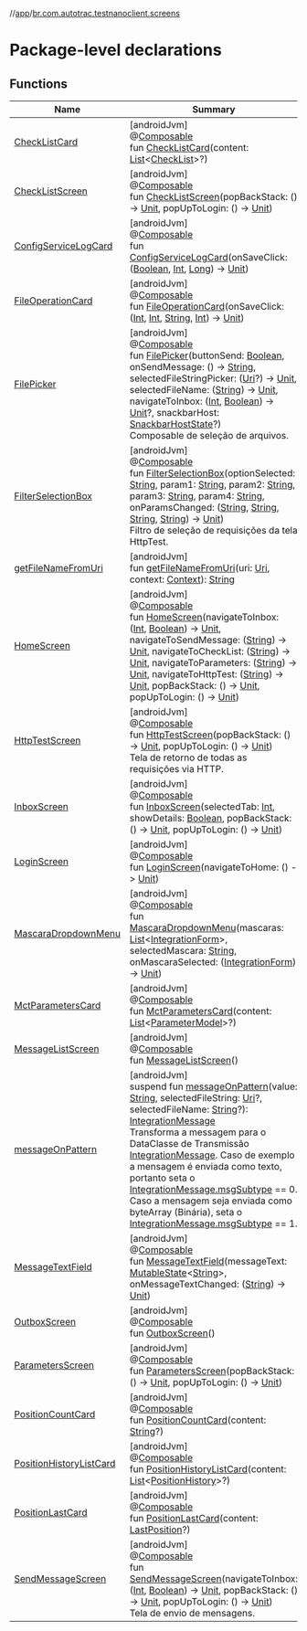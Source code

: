 //[app](../../index.md)/[br.com.autotrac.testnanoclient.screens](index.md)

# Package-level declarations

## Functions

| Name | Summary |
|---|---|
| [CheckListCard](-check-list-card.md) | [androidJvm]<br>@[Composable](https://developer.android.com/reference/kotlin/androidx/compose/runtime/Composable.html)<br>fun [CheckListCard](-check-list-card.md)(content: [List](https://kotlinlang.org/api/latest/jvm/stdlib/kotlin.collections/-list/index.html)&lt;[CheckList](../br.com.autotrac.testnanoclient.dataRemote/-check-list/index.md)&gt;?) |
| [CheckListScreen](-check-list-screen.md) | [androidJvm]<br>@[Composable](https://developer.android.com/reference/kotlin/androidx/compose/runtime/Composable.html)<br>fun [CheckListScreen](-check-list-screen.md)(popBackStack: () -&gt; [Unit](https://kotlinlang.org/api/latest/jvm/stdlib/kotlin/-unit/index.html), popUpToLogin: () -&gt; [Unit](https://kotlinlang.org/api/latest/jvm/stdlib/kotlin/-unit/index.html)) |
| [ConfigServiceLogCard](-config-service-log-card.md) | [androidJvm]<br>@[Composable](https://developer.android.com/reference/kotlin/androidx/compose/runtime/Composable.html)<br>fun [ConfigServiceLogCard](-config-service-log-card.md)(onSaveClick: ([Boolean](https://kotlinlang.org/api/latest/jvm/stdlib/kotlin/-boolean/index.html), [Int](https://kotlinlang.org/api/latest/jvm/stdlib/kotlin/-int/index.html), [Long](https://kotlinlang.org/api/latest/jvm/stdlib/kotlin/-long/index.html)) -&gt; [Unit](https://kotlinlang.org/api/latest/jvm/stdlib/kotlin/-unit/index.html)) |
| [FileOperationCard](-file-operation-card.md) | [androidJvm]<br>@[Composable](https://developer.android.com/reference/kotlin/androidx/compose/runtime/Composable.html)<br>fun [FileOperationCard](-file-operation-card.md)(onSaveClick: ([Int](https://kotlinlang.org/api/latest/jvm/stdlib/kotlin/-int/index.html), [Int](https://kotlinlang.org/api/latest/jvm/stdlib/kotlin/-int/index.html), [String](https://kotlinlang.org/api/latest/jvm/stdlib/kotlin/-string/index.html), [Int](https://kotlinlang.org/api/latest/jvm/stdlib/kotlin/-int/index.html)) -&gt; [Unit](https://kotlinlang.org/api/latest/jvm/stdlib/kotlin/-unit/index.html)) |
| [FilePicker](-file-picker.md) | [androidJvm]<br>@[Composable](https://developer.android.com/reference/kotlin/androidx/compose/runtime/Composable.html)<br>fun [FilePicker](-file-picker.md)(buttonSend: [Boolean](https://kotlinlang.org/api/latest/jvm/stdlib/kotlin/-boolean/index.html), onSendMessage: () -&gt; [String](https://kotlinlang.org/api/latest/jvm/stdlib/kotlin/-string/index.html), selectedFileStringPicker: ([Uri](https://developer.android.com/reference/kotlin/android/net/Uri.html)?) -&gt; [Unit](https://kotlinlang.org/api/latest/jvm/stdlib/kotlin/-unit/index.html), selectedFileName: ([String](https://kotlinlang.org/api/latest/jvm/stdlib/kotlin/-string/index.html)) -&gt; [Unit](https://kotlinlang.org/api/latest/jvm/stdlib/kotlin/-unit/index.html), navigateToInbox: ([Int](https://kotlinlang.org/api/latest/jvm/stdlib/kotlin/-int/index.html), [Boolean](https://kotlinlang.org/api/latest/jvm/stdlib/kotlin/-boolean/index.html)) -&gt; [Unit](https://kotlinlang.org/api/latest/jvm/stdlib/kotlin/-unit/index.html)?, snackbarHost: [SnackbarHostState](https://developer.android.com/reference/kotlin/androidx/compose/material3/SnackbarHostState.html)?)<br>Composable de seleção de arquivos. |
| [FilterSelectionBox](-filter-selection-box.md) | [androidJvm]<br>@[Composable](https://developer.android.com/reference/kotlin/androidx/compose/runtime/Composable.html)<br>fun [FilterSelectionBox](-filter-selection-box.md)(optionSelected: [String](https://kotlinlang.org/api/latest/jvm/stdlib/kotlin/-string/index.html), param1: [String](https://kotlinlang.org/api/latest/jvm/stdlib/kotlin/-string/index.html), param2: [String](https://kotlinlang.org/api/latest/jvm/stdlib/kotlin/-string/index.html), param3: [String](https://kotlinlang.org/api/latest/jvm/stdlib/kotlin/-string/index.html), param4: [String](https://kotlinlang.org/api/latest/jvm/stdlib/kotlin/-string/index.html), onParamsChanged: ([String](https://kotlinlang.org/api/latest/jvm/stdlib/kotlin/-string/index.html), [String](https://kotlinlang.org/api/latest/jvm/stdlib/kotlin/-string/index.html), [String](https://kotlinlang.org/api/latest/jvm/stdlib/kotlin/-string/index.html), [String](https://kotlinlang.org/api/latest/jvm/stdlib/kotlin/-string/index.html)) -&gt; [Unit](https://kotlinlang.org/api/latest/jvm/stdlib/kotlin/-unit/index.html))<br>Filtro de seleção de requisições da tela HttpTest. |
| [getFileNameFromUri](get-file-name-from-uri.md) | [androidJvm]<br>fun [getFileNameFromUri](get-file-name-from-uri.md)(uri: [Uri](https://developer.android.com/reference/kotlin/android/net/Uri.html), context: [Context](https://developer.android.com/reference/kotlin/android/content/Context.html)): [String](https://kotlinlang.org/api/latest/jvm/stdlib/kotlin/-string/index.html) |
| [HomeScreen](-home-screen.md) | [androidJvm]<br>@[Composable](https://developer.android.com/reference/kotlin/androidx/compose/runtime/Composable.html)<br>fun [HomeScreen](-home-screen.md)(navigateToInbox: ([Int](https://kotlinlang.org/api/latest/jvm/stdlib/kotlin/-int/index.html), [Boolean](https://kotlinlang.org/api/latest/jvm/stdlib/kotlin/-boolean/index.html)) -&gt; [Unit](https://kotlinlang.org/api/latest/jvm/stdlib/kotlin/-unit/index.html), navigateToSendMessage: ([String](https://kotlinlang.org/api/latest/jvm/stdlib/kotlin/-string/index.html)) -&gt; [Unit](https://kotlinlang.org/api/latest/jvm/stdlib/kotlin/-unit/index.html), navigateToCheckList: ([String](https://kotlinlang.org/api/latest/jvm/stdlib/kotlin/-string/index.html)) -&gt; [Unit](https://kotlinlang.org/api/latest/jvm/stdlib/kotlin/-unit/index.html), navigateToParameters: ([String](https://kotlinlang.org/api/latest/jvm/stdlib/kotlin/-string/index.html)) -&gt; [Unit](https://kotlinlang.org/api/latest/jvm/stdlib/kotlin/-unit/index.html), navigateToHttpTest: ([String](https://kotlinlang.org/api/latest/jvm/stdlib/kotlin/-string/index.html)) -&gt; [Unit](https://kotlinlang.org/api/latest/jvm/stdlib/kotlin/-unit/index.html), popBackStack: () -&gt; [Unit](https://kotlinlang.org/api/latest/jvm/stdlib/kotlin/-unit/index.html), popUpToLogin: () -&gt; [Unit](https://kotlinlang.org/api/latest/jvm/stdlib/kotlin/-unit/index.html)) |
| [HttpTestScreen](-http-test-screen.md) | [androidJvm]<br>@[Composable](https://developer.android.com/reference/kotlin/androidx/compose/runtime/Composable.html)<br>fun [HttpTestScreen](-http-test-screen.md)(popBackStack: () -&gt; [Unit](https://kotlinlang.org/api/latest/jvm/stdlib/kotlin/-unit/index.html), popUpToLogin: () -&gt; [Unit](https://kotlinlang.org/api/latest/jvm/stdlib/kotlin/-unit/index.html))<br>Tela de retorno de todas as requisições via HTTP. |
| [InboxScreen](-inbox-screen.md) | [androidJvm]<br>@[Composable](https://developer.android.com/reference/kotlin/androidx/compose/runtime/Composable.html)<br>fun [InboxScreen](-inbox-screen.md)(selectedTab: [Int](https://kotlinlang.org/api/latest/jvm/stdlib/kotlin/-int/index.html), showDetails: [Boolean](https://kotlinlang.org/api/latest/jvm/stdlib/kotlin/-boolean/index.html), popBackStack: () -&gt; [Unit](https://kotlinlang.org/api/latest/jvm/stdlib/kotlin/-unit/index.html), popUpToLogin: () -&gt; [Unit](https://kotlinlang.org/api/latest/jvm/stdlib/kotlin/-unit/index.html)) |
| [LoginScreen](-login-screen.md) | [androidJvm]<br>@[Composable](https://developer.android.com/reference/kotlin/androidx/compose/runtime/Composable.html)<br>fun [LoginScreen](-login-screen.md)(navigateToHome: () -&gt; [Unit](https://kotlinlang.org/api/latest/jvm/stdlib/kotlin/-unit/index.html)) |
| [MascaraDropdownMenu](-mascara-dropdown-menu.md) | [androidJvm]<br>@[Composable](https://developer.android.com/reference/kotlin/androidx/compose/runtime/Composable.html)<br>fun [MascaraDropdownMenu](-mascara-dropdown-menu.md)(mascaras: [List](https://kotlinlang.org/api/latest/jvm/stdlib/kotlin.collections/-list/index.html)&lt;[IntegrationForm](../br.com.autotrac.testnanoclient.dataRemote/-integration-form/index.md)&gt;, selectedMascara: [String](https://kotlinlang.org/api/latest/jvm/stdlib/kotlin/-string/index.html), onMascaraSelected: ([IntegrationForm](../br.com.autotrac.testnanoclient.dataRemote/-integration-form/index.md)) -&gt; [Unit](https://kotlinlang.org/api/latest/jvm/stdlib/kotlin/-unit/index.html)) |
| [MctParametersCard](-mct-parameters-card.md) | [androidJvm]<br>@[Composable](https://developer.android.com/reference/kotlin/androidx/compose/runtime/Composable.html)<br>fun [MctParametersCard](-mct-parameters-card.md)(content: [List](https://kotlinlang.org/api/latest/jvm/stdlib/kotlin.collections/-list/index.html)&lt;[ParameterModel](../br.com.autotrac.testnanoclient.dataRemote/-parameter-model/index.md)&gt;?) |
| [MessageListScreen](-message-list-screen.md) | [androidJvm]<br>@[Composable](https://developer.android.com/reference/kotlin/androidx/compose/runtime/Composable.html)<br>fun [MessageListScreen](-message-list-screen.md)() |
| [messageOnPattern](message-on-pattern.md) | [androidJvm]<br>suspend fun [messageOnPattern](message-on-pattern.md)(value: [String](https://kotlinlang.org/api/latest/jvm/stdlib/kotlin/-string/index.html), selectedFileString: [Uri](https://developer.android.com/reference/kotlin/android/net/Uri.html)?, selectedFileName: [String](https://kotlinlang.org/api/latest/jvm/stdlib/kotlin/-string/index.html)?): [IntegrationMessage](../br.com.autotrac.testnanoclient.dataRemote/-integration-message/index.md)<br>Transforma a messagem para o DataClasse de Transmissão [IntegrationMessage](../br.com.autotrac.testnanoclient.dataRemote/-integration-message/index.md). Caso de exemplo a mensagem é enviada como texto, portanto seta o [IntegrationMessage.msgSubtype](../br.com.autotrac.testnanoclient.dataRemote/-integration-message/msg-subtype.md) == 0. Caso a mensagem seja enviada como byteArray (Binária), seta o [IntegrationMessage.msgSubtype](../br.com.autotrac.testnanoclient.dataRemote/-integration-message/msg-subtype.md) == 1. |
| [MessageTextField](-message-text-field.md) | [androidJvm]<br>@[Composable](https://developer.android.com/reference/kotlin/androidx/compose/runtime/Composable.html)<br>fun [MessageTextField](-message-text-field.md)(messageText: [MutableState](https://developer.android.com/reference/kotlin/androidx/compose/runtime/MutableState.html)&lt;[String](https://kotlinlang.org/api/latest/jvm/stdlib/kotlin/-string/index.html)&gt;, onMessageTextChanged: ([String](https://kotlinlang.org/api/latest/jvm/stdlib/kotlin/-string/index.html)) -&gt; [Unit](https://kotlinlang.org/api/latest/jvm/stdlib/kotlin/-unit/index.html)) |
| [OutboxScreen](-outbox-screen.md) | [androidJvm]<br>@[Composable](https://developer.android.com/reference/kotlin/androidx/compose/runtime/Composable.html)<br>fun [OutboxScreen](-outbox-screen.md)() |
| [ParametersScreen](-parameters-screen.md) | [androidJvm]<br>@[Composable](https://developer.android.com/reference/kotlin/androidx/compose/runtime/Composable.html)<br>fun [ParametersScreen](-parameters-screen.md)(popBackStack: () -&gt; [Unit](https://kotlinlang.org/api/latest/jvm/stdlib/kotlin/-unit/index.html), popUpToLogin: () -&gt; [Unit](https://kotlinlang.org/api/latest/jvm/stdlib/kotlin/-unit/index.html)) |
| [PositionCountCard](-position-count-card.md) | [androidJvm]<br>@[Composable](https://developer.android.com/reference/kotlin/androidx/compose/runtime/Composable.html)<br>fun [PositionCountCard](-position-count-card.md)(content: [String](https://kotlinlang.org/api/latest/jvm/stdlib/kotlin/-string/index.html)?) |
| [PositionHistoryListCard](-position-history-list-card.md) | [androidJvm]<br>@[Composable](https://developer.android.com/reference/kotlin/androidx/compose/runtime/Composable.html)<br>fun [PositionHistoryListCard](-position-history-list-card.md)(content: [List](https://kotlinlang.org/api/latest/jvm/stdlib/kotlin.collections/-list/index.html)&lt;[PositionHistory](../br.com.autotrac.testnanoclient.dataRemote/-position-history/index.md)&gt;?) |
| [PositionLastCard](-position-last-card.md) | [androidJvm]<br>@[Composable](https://developer.android.com/reference/kotlin/androidx/compose/runtime/Composable.html)<br>fun [PositionLastCard](-position-last-card.md)(content: [LastPosition](../br.com.autotrac.testnanoclient.dataRemote/-last-position/index.md)?) |
| [SendMessageScreen](-send-message-screen.md) | [androidJvm]<br>@[Composable](https://developer.android.com/reference/kotlin/androidx/compose/runtime/Composable.html)<br>fun [SendMessageScreen](-send-message-screen.md)(navigateToInbox: ([Int](https://kotlinlang.org/api/latest/jvm/stdlib/kotlin/-int/index.html), [Boolean](https://kotlinlang.org/api/latest/jvm/stdlib/kotlin/-boolean/index.html)) -&gt; [Unit](https://kotlinlang.org/api/latest/jvm/stdlib/kotlin/-unit/index.html), popBackStack: () -&gt; [Unit](https://kotlinlang.org/api/latest/jvm/stdlib/kotlin/-unit/index.html), popUpToLogin: () -&gt; [Unit](https://kotlinlang.org/api/latest/jvm/stdlib/kotlin/-unit/index.html))<br>Tela de envio de mensagens. |
